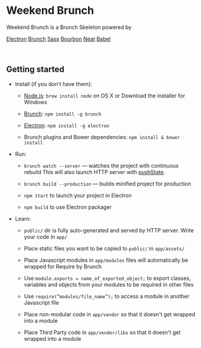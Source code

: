 Weekend Brunch 
=====================

Weekend Brunch is a Brunch Skeleton powered by 

[Electron](<http://electron.atom.io/>) 
[Brunch](<http://brunch.io>) 
[Sass](<http://sass-lang.com/>)
[Bourbon](<http://bourbon.io/>)
[Neat](<http://neat.bourbon.io/>)
[Babel](<https://babeljs.io/>)

 

Getting started
---------------

-   Install (if you don't have them):

    -   [Node.js](<http://nodejs.org>):  `brew install node` on OS X or Download
        the installer for Windows

    -   [Brunch](<http://brunch.io>):  `npm install -g brunch`
    
    -   [Electron](<http://electron.atom.io/>):  `npm install -g electron`

    -   Brunch plugins and Bower dependencies: `npm install & bower install`

-   Run:

    -   `brunch watch --server` — watches the project with continuous rebuild
        This will also launch HTTP server with
        [pushState](<https://developer.mozilla.org/en-US/docs/Web/Guide/API/DOM/Manipulating_the_browser_history>).

    -   `brunch build --production` — builds minified project for production

    -   `npm start` to launch your project in Electron

    -   `npm build` to use Electron packager

-   Learn:

    -   `public/` dir is fully auto-generated and served by HTTP server. Write
        your code in `app/`
        
    -   Place static files you want to be copied to `public/` in  `app/assets/`

    -   Place Javascript modules in `app/modules` files will automatically be
        wrapped for Require by Brunch

    -   Use `module.exports = name_of_exported_object;` to export classes,
        variables and objects from your modules to be required in other files

    -   Use `require(”modules/file_name”);` to access a module in another
        Javascript file

    -   Place non-modular code in `app/vendor` so that it doesn't get wrapped into a module
    
    -   Place Third Party code in `app/vendor/libs` so that it doesn't get wrapped into a module
